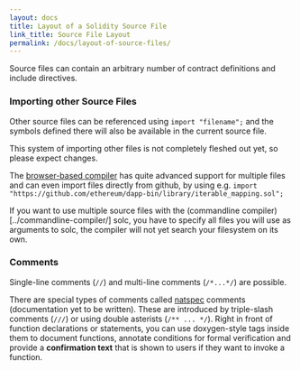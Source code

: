 ```yaml
---
layout: docs
title: Layout of a Solidity Source File
link_title: Source File Layout
permalink: /docs/layout-of-source-files/
---
```


Source files can contain an arbitrary number of contract definitions and include directives.

### Importing other Source Files

Other source files can be referenced using `import "filename";` and the symbols
defined there will also be available in the current source file.

This system of importing other files is not completely fleshed out yet, so please expect changes.

The [browser-based compiler](https://chriseth.github.io/browser-solidity)
has quite advanced support for multiple files and can even import files
directly from github, by using e.g.
```import "https://github.com/ethereum/dapp-bin/library/iterable_mapping.sol";```

If you want to use multiple source files with the (commandline compiler)[../commandline-compiler/] solc,
you have to specify all files you will use as arguments to solc,
the compiler will not yet search your filesystem on its own.

### Comments

Single-line comments (`//`) and multi-line comments (`/*...*/`) are possible.

There are special types of comments called [natspec](../natspec/) comments
(documentation yet to be written). These are introduced by 
triple-slash comments (`///`) or using double asterists (`/** ... */`).
Right in front of function declarations or statements,
you can use doxygen-style tags inside them to document functions, annotate conditions for formal
verification and provide a **confirmation text** that is shown to users if they want to
invoke a function.
